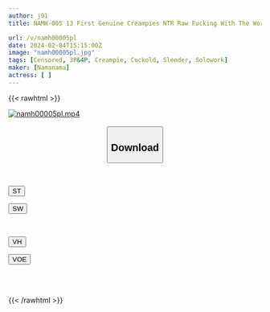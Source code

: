 ```yaml
---
author: j91
title: NAMH-005 13 First Genuine Creampies NTR Raw Fucking With The Worst Ex-Boyfriend Suzu (College Student)

url: /v/namh00005pl
date: 2024-02-04T15:15:00Z
image: "namh00005pl.jpg"
tags: [Censored, 3P&4P, Creampie, Cuckold, Slender, Solowork]
maker: [Namanama]
actress: [ ]
---
```



{{< rawhtml >}}

<div class="video" data-videoid="4d6wQ8qexzspOZ">
    <a href="javascript:;">
        <img src="/v/namh00005pl/namh00005pl.jpg" width="WIDTH" height="HEIGHT" alt="namh00005pl.mp4" loading="lazy">
    </a>
</div>

<script type="text/javascript" src="https://j91.asia/asset/on-demand-st.js"></script>

<br>
  <link rel="stylesheet" href="https://j91.asia/asset/bs5.css">
  
  <center>
  <button class="btn btn-primary" type="button" data-bs-toggle="collapse" data-bs-target=".multi-collapse" aria-expanded="false" aria-controls="multiCollapseExample1 multiCollapseExample2"><h2>Download</h2></button></center>
</p>
<div class="row">
  <div class="col">
    <div class="collapse multi-collapse" id="multiCollapseExample1">
      <div class="card card-body">
	      	      <br>
<div class="buttons">  
<p><a href="https://streamtape.to/v/4d6wQ8qexzspOZ" target="_blank"><button class="btn-hover color-3"><i class="fa fa-download"></i> ST</button></a></p>
<p><a href="https://cdnwish.com/vu576vrz05w8" target="_blank"><button class="btn-hover color-2"><i class="fa fa-download"></i> SW</button></a></p></div>
    </div>
  </div>
</div>
  <div class="col">
    <div class="collapse multi-collapse" id="multiCollapseExample2">
      <div class="card card-body">
	      <br>
<div class="buttons">
<p><a href="https://vidhidepro.com/f/n8f6ykx0ejeb" target="_blank"><button class="btn-hover color-9"><i class="fa fa-download"></i> VH</button></a></p>
<p><a href="https://voe.sx/dngok2rmxfwu"><button class="btn-hover color-8"><i class="fa fa-download"></i> VOE</button></a></p></div>
<br><br>
      </div>
    </div>
  </div>
</div>

{{< /rawhtml >}}